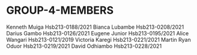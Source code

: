 # GROUP-4-MEMBERS
Kenneth Muiga Hsb213-0188/2021
Bianca Lubambe Hsb213-0208/2021
Darius Gambo   Hsb213-0126/2021
Eugene Junior  Hsb213-0195/2021
Alice Wangari Hsb213-0121/2019
Victoria Karegi Hsb213-0221/2021
Martin Ryan Oduor Hsb213-0219/2021
David Odhiambo Hsb213-0228/2021
